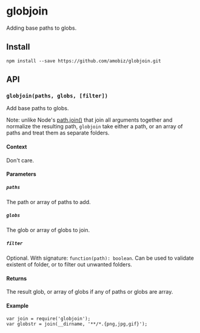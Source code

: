 # globjoin

Adding base paths to globs.

## Install
```
npm install --save https://github.com/amobiz/globjoin.git
```

## API

### `globjoin(paths, globs, [filter])`
Add base paths to globs.

Note: unlike Node's [path.join()](https://nodejs.org/api/path.html#path_path_join_path1_path2) that join all arguments together and normalize the resulting path, `globjoin` take either a path, or an array of paths and treat them as separate folders.
#### Context
Don't care.
#### Parameters
##### `paths`
The path or array of paths to add.
##### `globs`
The glob or array of globs to join.
##### `filter`
Optional. With signature: `function(path): boolean`. Can be used to validate existent of folder, or to filter out unwanted folders.
#### Returns
The result glob, or array of globs if any of paths or globs are array.
#### Example
```
var join = require('globjoin');
var globstr = join(__dirname, '**/*.{png,jpg,gif}');
```